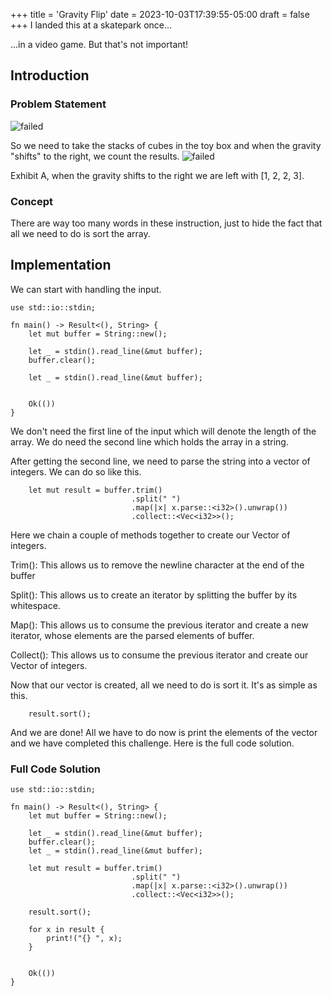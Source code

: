 +++
title = 'Gravity Flip'
date = 2023-10-03T17:39:55-05:00
draft = false
+++
I landed this at a skatepark once\.\.\.
<!--more-->
\.\.\.in a video game. But that's not important!
## Introduction

### Problem Statement

![failed](/images/compprog/gravityflip/ProblemStatement.png)

So we need to take the stacks of cubes in the toy box and when the gravity 
"shifts" to the right, we count the results.
![failed](/images/compprog/gravityflip/input1.png)

Exhibit A, when the gravity shifts to the right we are left with [1, 2, 2, 3].

### Concept

There are way too many words in these instruction, just to hide the fact that
all we need to do is sort the array.

## Implementation

We can start with handling the input.

    use std::io::stdin;
    
    fn main() -> Result<(), String> {
        let mut buffer = String::new();
    
        let _ = stdin().read_line(&mut buffer);
        buffer.clear();

        let _ = stdin().read_line(&mut buffer);
    
    
        Ok(())
    }

We don't need the first line of the input which will denote the length of the 
array. We do need the second line which holds the array in a string.

After getting the second line, we need to parse the string into a vector of 
integers. We can do so like this.

        let mut result = buffer.trim()
                               .split(" ")
                               .map(|x| x.parse::<i32>().unwrap())
                               .collect::<Vec<i32>>();
    
Here we chain a couple of methods together to create our Vector of integers.

Trim(): This allows us to remove the newline character at the end of the buffer

Split(): This allows us to create an iterator by splitting the buffer by its
whitespace.

Map(): This allows us to consume the previous iterator and create a new 
iterator, whose elements are the parsed elements of buffer.

Collect(): This allows us to consume the previous iterator and create our
Vector of integers.

Now that our vector is created, all we need to do is sort it. It's as simple as
this.

        result.sort();
    
And we are done! All we have to do now is print the elements of the vector and
we have completed this challenge. Here is the full code solution.
    
### Full Code Solution

    use std::io::stdin;
    
    fn main() -> Result<(), String> {
        let mut buffer = String::new();
    
        let _ = stdin().read_line(&mut buffer);
        buffer.clear();
        let _ = stdin().read_line(&mut buffer);
    
        let mut result = buffer.trim()
                               .split(" ")
                               .map(|x| x.parse::<i32>().unwrap())
                               .collect::<Vec<i32>>();
    
        result.sort();
    
        for x in result {
            print!("{} ", x);
        }
    
    
        Ok(())
    }
